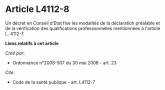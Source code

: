 # Article L4112-8

Un décret en Conseil d'Etat fixe les modalités de la déclaration préalable et de la vérification des qualifications
professionnelles mentionnées à l'article L. 4112-7.

**Liens relatifs à cet article**

_Créé par_:

  - Ordonnance n°2008-507 du 30 mai 2008 - art. 23

_Cite_:

  - Code de la santé publique - art. L4112-7
